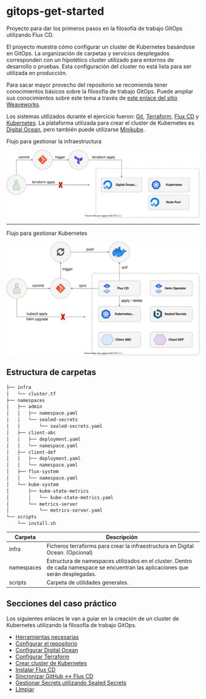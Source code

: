 # gitops-get-started

Proyecto para dar los primeros pasos en la filosofía de trabajo GitOps utilizando Flux CD.

El proyecto muestra cómo configurar un cluster de Kubernetes basándose en GitOps. La organización de carpetas y servicios desplegados corresponden con un hipotético cluster utilizado para entornos de desarrollo o pruebas. Esta configuración del cluster no está lista para ser utilizada en producción.

Para sacar mayor provecho del repositorio se recomienda tener conocimientos básicos sobre la filosofía de trabajo GitOps. Puede ampliar sus conocimientos sobre este tema a través de [este enlace del sitio Weaveworks](https://www.weave.works/technologies/gitops/).

Los sistemas utilizados durante el ejercicio fueron: [Git](https://git-scm.com/), [Terraform](https://www.terraform.io/), [Flux CD](https://fluxcd.io/) y [Kubernetes](https://kubernetes.io/). La plataforma utilizada para crear el cluster de Kubernetes es [Digital Ocean](https://www.digitalocean.com/), pero también puede utilizarse [Minikube](https://minikube.sigs.k8s.io/).

Flujo para gestionar la infraestructura

![Infraestructura Vista General](../../diagrams/terraform-digitalocean-kubernetes.svg)

----

Flujo para gestionar Kubernetes

![Flux Vista General](../../diagrams/flux-overview.svg)

## Estructura de carpetas

```bash
├── infra
│   └── cluster.tf
├── namespaces
│   ├── admin
│   │   ├── namespace.yaml
│   │   └── sealed-secrets
│   │       └── sealed-secrets.yaml
│   ├── client-abc
│   │   ├── deployment.yaml
│   │   └── namespace.yaml
│   ├── client-def
│   │   ├── deployment.yaml
│   │   └── namespace.yaml
│   ├── flux-system
│   │   └── namespace.yaml
│   └── kube-system
│       ├── kube-state-metrics
│       │   └── kube-state-metrics.yaml
│       └── metrics-server
│           └── metrics-server.yaml
└── scripts
    └── install.sh
```

| Carpeta    | Descripción |
| ---------- | ----------- |
| infra      | Ficheros terraforms para crear la infraestructura en Digital Ocean. (Opcional) |
| namespaces | Estructura de namespaces utilizados en el cluster. Dentro de cada namespace se encuentran las aplicaciones que serán desplegadas. |
| scripts    | Carpeta de utilidades generales.|

## Secciones del caso práctico

Los siguientes enlaces le van a guiar en la creación de un cluster de Kubernetes utilizando la filosofía de trabajo GitOps.

* [Herramientas necesarias](01-client-tools.md)
* [Configurar el repositorio](02-clone-repository.md)
* [Configurar Digital Ocean](03-setup-digital-ocean.md)
* [Configurar Terraform](04-setup-terraform-cloud.md)
* [Crear cluster de Kubernetes](05-create-cluster.md)
* [Instalar Flux CD](06-install-fluxcd.md)
* [Sincronizar GitHub <-> Flux CD](07-syncronice-github-fluxcd.md)
* [Gestionar Secrets utilizando Sealed Secrets](08-sealed-secrests.md)
* [Limpiar](09-cleaning-up.md)
